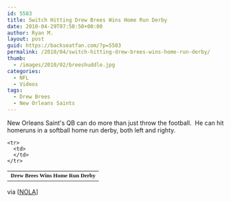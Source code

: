 ```yaml
---
id: 5583
title: Switch Hitting Drew Brees Wins Home Run Derby
date: 2010-04-29T07:50:50+00:00
author: Ryan M.
layout: post
guid: https://backseatfan.com/?p=5583
permalink: /2010/04/switch-hitting-drew-brees-wins-home-run-derby/
thumb:
  - /images/2010/02/breeshuddle.jpg
categories:
  - NFL
  - Videos
tags:
  - Drew Brees
  - New Orleans Saints
---
```


<div class="entry">
  <p>
    New Orleans Saint's QB can do more than just throw the football.  He can hit homeruns in a softball home run derby, both left and righty.
  </p>

  <table style="border:0px; padding:0px;">
    <tr>
      <td>
        <font style="font-size:13px; font-family:Verdana; font-weight:bold; font-color:#293546">Drew Brees Wins Home Run Derby</font>
      </td>
    </tr>

    <tr>
      <td>
      </td>
    </tr>
  </table>

  <p>
    via [<a href="http://www.nola.com/saints/index.ssf/2010/04/military_all-stars_edge_new_or.html">NOLA</a>]
  </p>
</div>
